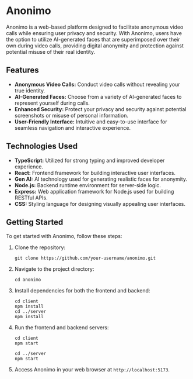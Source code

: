 # Anonimo

Anonimo is a web-based platform designed to facilitate anonymous video calls while ensuring user privacy and security. With Anonimo, users have the option to utilize AI-generated faces that are superimposed over their own during video calls, providing digital anonymity and protection against potential misuse of their real identity.

## Features

- **Anonymous Video Calls:** Conduct video calls without revealing your true identity.
- **AI-Generated Faces:** Choose from a variety of AI-generated faces to represent yourself during calls.
- **Enhanced Security:** Protect your privacy and security against potential screenshots or misuse of personal information.
- **User-Friendly Interface:** Intuitive and easy-to-use interface for seamless navigation and interactive experience. 

## Technologies Used

- **TypeScript:** Utilized for strong typing and improved developer experience.
- **React:** Frontend framework for building interactive user interfaces.
- **Gen AI:** AI technology used for generating realistic faces for anonymity.
- **Node.js:** Backend runtime environment for server-side logic.
- **Express:** Web application framework for Node.js used for building RESTful APIs.
- **CSS:** Styling language for designing visually appealing user interfaces.

## Getting Started

To get started with Anonimo, follow these steps:

1. Clone the repository:

   ```
   git clone https://github.com/your-username/anonimo.git
   ```

2. Navigate to the project directory:

   ```
   cd anonimo
   ```

3. Install dependencies for both the frontend and backend:

   ```
   cd client
   npm install
   cd ../server
   npm install
   ```

4. Run the frontend and backend servers:

   ```
   cd client
   npm start
   ```

   ```
   cd ../server
   npm start
   ```

5. Access Anonimo in your web browser at `http://localhost:5173`.
